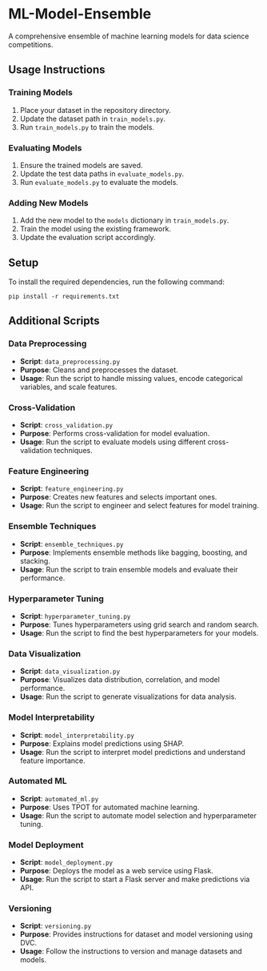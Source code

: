 # ML-Model-Ensemble
A comprehensive ensemble of machine learning models for data science competitions.

## Usage Instructions

### Training Models
1. Place your dataset in the repository directory.
2. Update the dataset path in `train_models.py`.
3. Run `train_models.py` to train the models.

### Evaluating Models
1. Ensure the trained models are saved.
2. Update the test data paths in `evaluate_models.py`.
3. Run `evaluate_models.py` to evaluate the models.

### Adding New Models
1. Add the new model to the `models` dictionary in `train_models.py`.
2. Train the model using the existing framework.
3. Update the evaluation script accordingly.
## Setup

To install the required dependencies, run the following command:

```
pip install -r requirements.txt
```

## Additional Scripts
### Data Preprocessing
- **Script**: `data_preprocessing.py`
- **Purpose**: Cleans and preprocesses the dataset.
- **Usage**: Run the script to handle missing values, encode categorical variables, and scale features.

### Cross-Validation
- **Script**: `cross_validation.py`
- **Purpose**: Performs cross-validation for model evaluation.
- **Usage**: Run the script to evaluate models using different cross-validation techniques.

### Feature Engineering
- **Script**: `feature_engineering.py`
- **Purpose**: Creates new features and selects important ones.
- **Usage**: Run the script to engineer and select features for model training.

### Ensemble Techniques
- **Script**: `ensemble_techniques.py`
- **Purpose**: Implements ensemble methods like bagging, boosting, and stacking.
- **Usage**: Run the script to train ensemble models and evaluate their performance.

### Hyperparameter Tuning
- **Script**: `hyperparameter_tuning.py`
- **Purpose**: Tunes hyperparameters using grid search and random search.
- **Usage**: Run the script to find the best hyperparameters for your models.

### Data Visualization
- **Script**: `data_visualization.py`
- **Purpose**: Visualizes data distribution, correlation, and model performance.
- **Usage**: Run the script to generate visualizations for data analysis.

### Model Interpretability
- **Script**: `model_interpretability.py`
- **Purpose**: Explains model predictions using SHAP.
- **Usage**: Run the script to interpret model predictions and understand feature importance.

### Automated ML
- **Script**: `automated_ml.py`
- **Purpose**: Uses TPOT for automated machine learning.
- **Usage**: Run the script to automate model selection and hyperparameter tuning.

### Model Deployment
- **Script**: `model_deployment.py`
- **Purpose**: Deploys the model as a web service using Flask.
- **Usage**: Run the script to start a Flask server and make predictions via API.

### Versioning
- **Script**: `versioning.py`
- **Purpose**: Provides instructions for dataset and model versioning using DVC.
- **Usage**: Follow the instructions to version and manage datasets and models.
